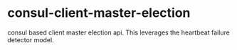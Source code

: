 # consul-client-master-election
consul based client master election api. This leverages the heartbeat failure detector model.

